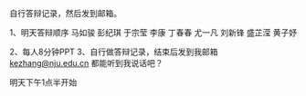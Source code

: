自行答辩记录，然后发到邮箱。

1、明天答辩顺序
马如骏
彭纪琪
于宗莹
李康
丁春春
尤一凡
刘新锋
盛芷滢
黄子妤

2、每人8分钟PPT
3、自行做答辩记录，结束后发到我邮箱 kezhang@nju.edu.cn 都能听到我说话吧？



明天下午1点半开始 